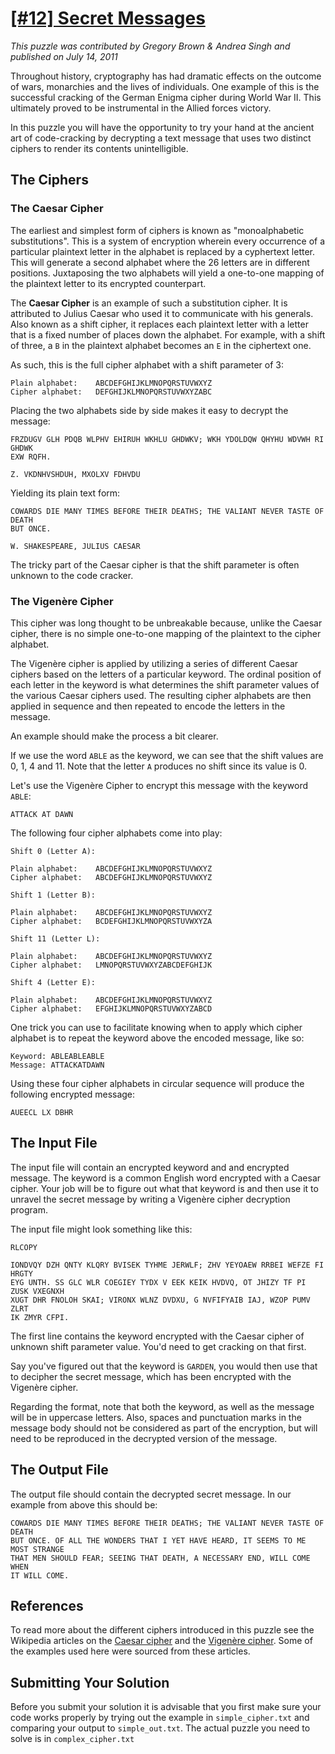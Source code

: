 # [[#12] Secret Messages](http://puzzlenode.com/puzzles/12-secret-messages)

_This puzzle was contributed by Gregory Brown &amp; Andrea Singh and published on July 14, 2011_

Throughout history, cryptography has had dramatic effects on the outcome of wars, monarchies and the lives of individuals. One example of this is the successful cracking of the German Enigma cipher during World War II. This ultimately proved to be instrumental in the Allied forces victory.

In this puzzle you will have the opportunity to try your hand at the ancient art of code-cracking by decrypting a text message that uses two distinct ciphers to render its contents unintelligible.

## The Ciphers

### The Caesar Cipher

The earliest and simplest form of ciphers is known as "monoalphabetic substitutions". This is a system of encryption wherein every occurrence of a particular plaintext letter in the alphabet is replaced by a cyphertext letter. This will generate a second alphabet where the 26 letters are in different positions. Juxtaposing the two alphabets will yield a one-to-one mapping of the plaintext letter to its encrypted counterpart.

The **Caesar Cipher** is an example of such a substitution cipher. It is attributed to Julius Caesar who used it to communicate with his generals. Also known as a shift cipher, it replaces each plaintext letter with a letter that is a fixed number of places down the alphabet. For example, with a shift of three, a `B` in the plaintext alphabet becomes an `E` in the ciphertext one.

As such, this is the full cipher alphabet with a shift parameter of 3:

```
Plain alphabet:    ABCDEFGHIJKLMNOPQRSTUVWXYZ
Cipher alphabet:   DEFGHIJKLMNOPQRSTUVWXYZABC
```

Placing the two alphabets side by side makes it easy to decrypt the message:

```
FRZDUGV GLH PDQB WLPHV EHIRUH WKHLU GHDWKV; WKH YDOLDQW QHYHU WDVWH RI GHDWK 
EXW RQFH.

Z. VKDNHVSHDUH, MXOLXV FDHVDU
```

Yielding its plain text form:

```
COWARDS DIE MANY TIMES BEFORE THEIR DEATHS; THE VALIANT NEVER TASTE OF DEATH 
BUT ONCE.

W. SHAKESPEARE, JULIUS CAESAR
```

The tricky part of the Caesar cipher is that the shift parameter is often unknown to the code cracker.

### The Vigenère Cipher

This cipher was long thought to be unbreakable because, unlike the Caesar cipher, there is no simple one-to-one mapping of the plaintext to the cipher alphabet. 

The Vigenère cipher is applied by utilizing a series of different Caesar ciphers based on the letters of a particular keyword. The ordinal position of each letter in the keyword is what determines the shift parameter values of the various Caesar ciphers used. The resulting cipher alphabets are then applied in sequence and then repeated to encode the letters in the message.

An example should make the process a bit clearer.

If we use the word `ABLE` as the keyword, we can see that the shift values are 0, 1, 4 and 11. Note that the letter `A` produces no shift since its value is 0. 

Let's use the Vigenère Cipher to encrypt this message with the keyword `ABLE`:

```
ATTACK AT DAWN
```

The following four cipher alphabets come into play:

```
Shift 0 (Letter A):

Plain alphabet:    ABCDEFGHIJKLMNOPQRSTUVWXYZ
Cipher alphabet:   ABCDEFGHIJKLMNOPQRSTUVWXYZ
```

```
Shift 1 (Letter B):

Plain alphabet:    ABCDEFGHIJKLMNOPQRSTUVWXYZ
Cipher alphabet:   BCDEFGHIJKLMNOPQRSTUVWXYZA
```

```
Shift 11 (Letter L):

Plain alphabet:    ABCDEFGHIJKLMNOPQRSTUVWXYZ
Cipher alphabet:   LMNOPQRSTUVWXYZABCDEFGHIJK
```

```
Shift 4 (Letter E):

Plain alphabet:    ABCDEFGHIJKLMNOPQRSTUVWXYZ
Cipher alphabet:   EFGHIJKLMNOPQRSTUVWXYZABCD
```

One trick you can use to facilitate knowing when to apply which cipher alphabet is to repeat the keyword above the encoded message, like so:

```
Keyword: ABLEABLEABLE
Message: ATTACKATDAWN
```

Using these four cipher alphabets in circular sequence will produce the following encrypted message:

```
AUEECL LX DBHR
```

## The Input File

The input file will contain an encrypted keyword and and encrypted message. The keyword is a common English word encrypted with a Caesar cipher. Your job will be to figure out what that keyword is and then use it to unravel the secret message by writing a Vigenère cipher decryption program.

The input file might look something like this:

```
RLCOPY

IONDVQY DZH QNTY KLQRY BVISEK TYHME JERWLF; ZHV YEYOAEW RRBEI WEFZE FI HRGTY 
EYG UNTH. SS GLC WLR COEGIEY TYDX V EEK KEIK HVDVQ, OT JHIZY TF PI ZUSK VXEGNXH 
XUGT DHR FNOLOH SKAI; VIRONX WLNZ DVDXU, G NVFIFYAIB IAJ, WZOP PUMV ZLRT 
IK ZMYR CFPI.
```

The first line contains the keyword encrypted with the Caesar cipher of unknown shift parameter value. You'd need to get cracking on that first. 

Say you've figured out that the keyword is `GARDEN`, you would then use that to decipher the secret message, which has been encrypted with the Vigenère cipher.

Regarding the format, note that both the keyword, as well as the message will be in uppercase letters. Also, spaces and punctuation marks in the message body should not be considered as part of the encryption, but will need to be reproduced in the decrypted version of the message.

## The Output File

The output file should contain the decrypted secret message. In our example from above this should be:

```
COWARDS DIE MANY TIMES BEFORE THEIR DEATHS; THE VALIANT NEVER TASTE OF DEATH 
BUT ONCE. OF ALL THE WONDERS THAT I YET HAVE HEARD, IT SEEMS TO ME MOST STRANGE 
THAT MEN SHOULD FEAR; SEEING THAT DEATH, A NECESSARY END, WILL COME WHEN 
IT WILL COME.
```

## References

To read more about the different ciphers introduced in this puzzle see the Wikipedia articles on the [Caesar cipher](http://en.wikipedia.org/wiki/Caesar_cipher) and the [Vigenère cipher](http://en.wikipedia.org/wiki/Vigen%C3%A8re_cipher). Some of the examples used here were sourced from these articles. 

## Submitting Your Solution

Before you submit your solution it is advisable that you first make sure your code works properly by trying out the example in `simple_cipher.txt` and comparing your output to `simple_out.txt`. The actual puzzle you need to solve is in `complex_cipher.txt`